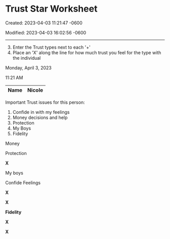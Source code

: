 # Trust Star Worksheet

Created: 2023-04-03 11:21:47 -0600

Modified: 2023-04-03 16:02:56 -0600

---

3. Enter the Trust types next to each '+'
4. Place an 'X' along the line for how much trust you feel for the type with the individual

Monday, April 3, 2023

11:21 AM

| Name | Nicole |
|------|--------|

Important Trust issues for this person:

1. Confide in with my feelings
2. Money decisions and help
3. Protection
4. My Boys
5. Fidelity

Money

Protection

**X**

My boys

Confide Feelings

**X**

**X**

**Fidelity**

**X**

**X**
